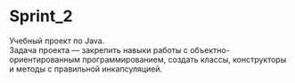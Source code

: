 ﻿# Sprint_2

Учебный проект по Java.  
Задача проекта — закрепить навыки работы с объектно-ориентированным программированием, создать классы, конструкторы и методы с правильной инкапсуляцией.





